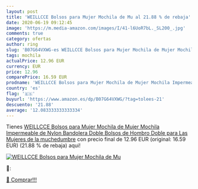 ```yaml
---
layout: post
title: 'WEILLCCE Bolsos para Mujer Mochila de Mu al 21.88 % de rebaja'
date: 2020-06-19 09:12:45
image: 'https://m.media-amazon.com/images/I/41-l6UoR7bL._SL200_.jpg'
comments: true
category: ofertas
author: ring
slug: 'B07G64VXWG-es WEILLCCE Bolsos para Mujer Mochila de Mujer Mochila...'
tags: mochila
actualPrice: 12.96 EUR
currency: EUR
price: 12.96
comparePrice: 16.59 EUR
prodname: 'WEILLCCE Bolsos para Mujer Mochila de Mujer Mochila Impermeable de Nylon Bandolera Doble Bolsos de Hombro Doble para Las Mujeres de la muchedumbre'
country: 'es'
flag: '🇪🇸'
buyurl: 'https://www.amazon.es/dp/B07G64VXWG/?tag=tolees-21'
descuento: '21.88'
average: '12.083333333333334'
---
```


Tienes [WEILLCCE Bolsos para Mujer Mochila de Mujer Mochila Impermeable de Nylon Bandolera Doble Bolsos de Hombro Doble para Las Mujeres de la muchedumbre](https://www.amazon.es/dp/B07G64VXWG/?tag=tolees-21) con precio final de  12.96 EUR (original: 16.59 EUR) (21.88 %  de rebaja) aqui!

[![WEILLCCE Bolsos para Mujer Mochila de Mu](https://m.media-amazon.com/images/I/41-l6UoR7bL._SL200_.jpg)](https://www.amazon.es/dp/B07G64VXWG/?tag=tolees-21)

🔎:


[🛒 Comprar!!!](https://www.amazon.es/dp/B07G64VXWG/?tag=tolees-21)
